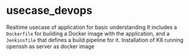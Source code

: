 # usecase_devops
Realtime usecase of application for basic understanding 
It includes a `Dockerfile` for building a Docker image with the application, and a `Jenkinsfile` that defines a build pipeline for it.
Installation of K8
running openssh as server as docker image


